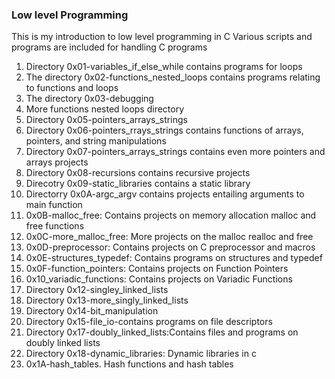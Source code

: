 ### Low level Programming
This is my introduction to low level programming in C
Various scripts and programs are included for handling C programs
1. Directory 0x01-variables_if_else_while contains programs for loops
2. The directory 0x02-functions_nested_loops contains programs relating to functions and loops
3. The directory 0x03-debugging
4. More functions nested loops directory
5. Directory 0x05-pointers_arrays_strings
6. Directory 0x06-pointers_rrays_strings contains functions of arrays, pointers, and string manipulations
7. Directory 0x07-pointers_arrays_strings contains even more pointers and arrays projects
8. Directory 0x08-recursions contains recursive projects
9. Direcotry 0x09-static_libraries contains a static library
10. Directorry 0x0A-argc_argv contains projects entailing arguments to main function
11. 0x0B-malloc_free: Contains projects on memory allocation malloc and free functions
12. 0x0C-more_malloc_free: More projects on the malloc realloc and free
12. 0x0D-preprocessor: Contains projects on C preprocessor and macros
13. 0x0E-structures_typedef: Contains programs on structures and typedef
14. 0x0F-function_pointers: Contains projects on Function Pointers
15. 0x10_variadic_functions: Contains projects on Variadic Functions 
16. Directory 0x12-singley_linked_lists
17. Directory 0x13-more_singly_linked_lists
18. Directory 0x14-bit_manipulation
19. Directory 0x15-file_io-contains programs on file descriptors
20. Directory 0x17-doubly_linked_lists:Contains files and programs on doubly linked lists
21. Directory 0x18-dynamic_libraries: Dynamic libraries in c
22. 0x1A-hash_tables. Hash functions and hash tables





